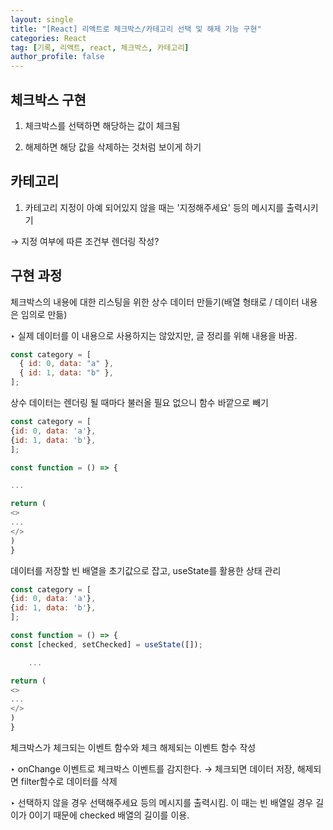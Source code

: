 ```yaml
---
layout: single
title: "[React] 리액트로 체크박스/카테고리 선택 및 해제 기능 구현"
categories: React
tag: [기록, 리액트, react, 체크박스, 카테고리]
author_profile: false
---
```


## 체크박스 구현

1. 체크박스를 선택하면 해당하는 값이 체크됨

2. 해제하면 해당 값을 삭제하는 것처럼 보이게 하기

## 카테고리

1. 카테고리 지정이 아예 되어있지 않을 때는 '지정해주세요' 등의 메시지를 출력시키기

→ 지정 여부에 따른 조건부 렌더링 작성?

## 구현 과정

체크박스의 내용에 대한 리스팅을 위한 상수 데이터 만들기(배열 형태로 / 데이터 내용은 임의로 만듦)

‣ 실제 데이터를 이 내용으로 사용하지는 않았지만, 글 정리를 위해 내용을 바꿈.

```javascript
const category = [
  { id: 0, data: "a" },
  { id: 1, data: "b" },
];
```

상수 데이터는 렌더링 될 때마다 불러올 필요 없으니 함수 바깥으로 빼기

```javascript
const category = [
{id: 0, data: 'a'},
{id: 1, data: 'b'},
];

const function = () => {

...

return (
<>
...
</>
)
}
```

데이터를 저장할 빈 배열을 초기값으로 잡고, useState를 활용한 상태 관리

```javascript
const category = [
{id: 0, data: 'a'},
{id: 1, data: 'b'},
];

const function = () => {
const [checked, setChecked] = useState([]);

    ...

return (
<>
...
</>
)
}
```

체크박스가 체크되는 이벤트 함수와 체크 해제되는 이벤트 함수 작성

‣ onChange 이벤트로 체크박스 이벤트를 감지한다. → 체크되면 데이터 저장, 해제되면 filter함수로 데이터를 삭제

‣ 선택하지 않을 경우 선택해주세요 등의 메시지를 출력시킴. 이 때는 빈 배열일 경우 길이가 0이기 때문에 checked 배열의 길이를 이용.
